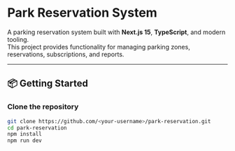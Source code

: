 # Park Reservation System

A parking reservation system built with **Next.js 15**, **TypeScript**, and modern tooling.  
This project provides functionality for managing parking zones, reservations, subscriptions, and reports.

---
## 📦 Getting Started

###  Clone the repository
```bash
git clone https://github.com/<your-username>/park-reservation.git
cd park-reservation
npm install
npm run dev
